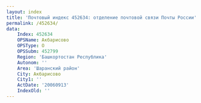 ```yaml
---
layout: index
title: 'Почтовый индекс 452634: отделение почтовой связи Почты России'
permalink: /452634/
data:
    Index: 452634
    OPSName: Акбарисово
    OPSType: О
    OPSSubm: 452799
    Region: 'Башкортостан Республика'
    Autonom: ''
    Area: 'Шаранский район'
    City: Акбарисово
    City1: ''
    ActDate: '20060913'
    IndexOld: ''
---
```


